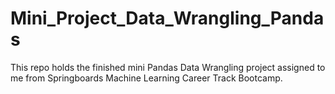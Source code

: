 # Mini_Project_Data_Wrangling_Pandas

This repo holds the finished mini Pandas Data Wrangling project assigned to me from Springboards Machine Learning Career Track Bootcamp.
